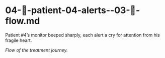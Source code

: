 # 04-🔔-patient-04-alerts--03-🔄-flow.md

Patient #4’s monitor beeped sharply, each alert a cry for attention from his fragile heart.

_Flow of the treatment journey._